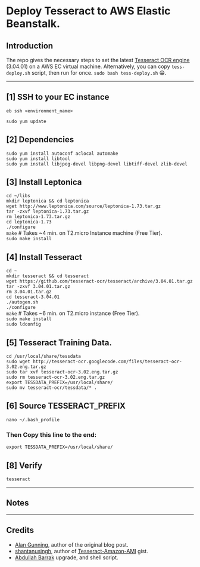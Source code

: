 # Deploy Tesseract to AWS Elastic Beanstalk.

## Introduction
The repo gives the necessary steps to set the latest [Tesseract OCR engine](https://github.com/tesseract-ocr/tesseract) (3.04.01) on a AWS EC virtual machine.
Alternatively, you can copy `tess-deploy.sh` script, then run for once. `sudo bash tess-deploy.sh` 😁.
    
---
## [1] SSH to your EC instance
`eb ssh <environment_name>`  

`sudo yum update`   

## [2] Dependencies
`sudo yum install autoconf aclocal automake`  
`sudo yum install libtool`  
`sudo yum install libjpeg-devel libpng-devel libtiff-devel zlib-devel`  

## [3] Install Leptonica
`cd ~/libs`  
`mkdir leptonica && cd leptonica`  
`wget http://www.leptonica.com/source/leptonica-1.73.tar.gz`  
`tar -zxvf leptonica-1.73.tar.gz`  
`rm leptonica-1.73.tar.gz`  
`cd leptonica-1.73`  
`./configure`  
`make`  # Takes ~4 min. on T2.micro Instance machine (Free Tier).  
`sudo make install`  

## [4] Install Tesseract
`cd ~`  
`mkdir tesseract && cd tesseract`  
`wget https://github.com/tesseract-ocr/tesseract/archive/3.04.01.tar.gz`  
`tar -zxvf 3.04.01.tar.gz`  
`rm 3.04.01.tar.gz`  
`cd tesseract-3.04.01`  
`./autogen.sh`  
`./configure`  
`make`    # Takes ~6 min. on T2.micro instance (Free Tier).  
`sudo make install`  
`sudo ldconfig`  

## [5] Tesseract Training Data.
`cd /usr/local/share/tessdata`  
`sudo wget http://tesseract-ocr.googlecode.com/files/tesseract-ocr-3.02.eng.tar.gz`  
`sudo tar xvf tesseract-ocr-3.02.eng.tar.gz`  
`sudo rm tesseract-ocr-3.02.eng.tar.gz`  
`export TESSDATA_PREFIX=/usr/local/share/`  
`sudo mv tesseract-ocr/tessdata/* .`  

## [6] Source TESSERACT_PREFIX
`nano ~/.bash_profile`  
### Then Copy this line to the end:
`export TESSDATA_PREFIX=/usr/local/share/`  

## [8] Verify
`tesseract`  
    
---
## Notes

---
## Credits
* [Alan Gunning](https://github.com/alangunning), author of the original blog post.
* [shantanusingh](https://gist.github.com/shantanusingh), author of [Tesseract-Amazon-AMI](https://gist.github.com/shantanusingh/6526664/revisions) gist.
* [Abdullah Barrak](https://github.com/abarrak) upgrade, and shell script.
